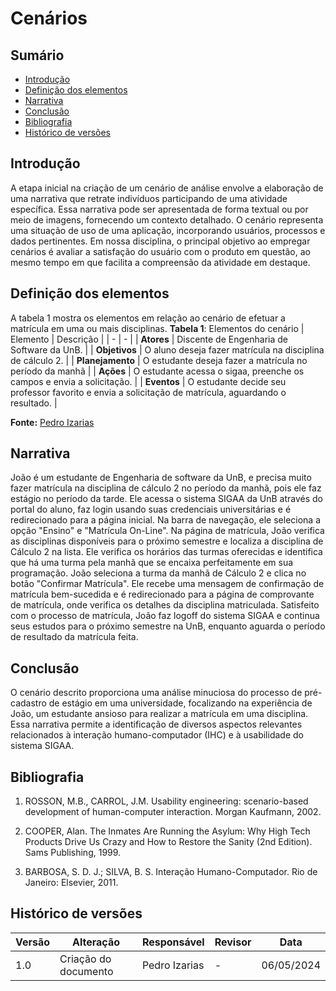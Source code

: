 # Cenários

## Sumário 
* [Introdução](#Introdução)
* [Definição dos elementos](#Definição-dos-elementos)
* [Narrativa](#Narrativa)
* [Conclusão](#Conclusão)
* [Bibliografia](#Bibliografia)
* [Histórico de versões](#Histórico-de-versões)

## Introdução

A etapa inicial na criação de um cenário de análise envolve a elaboração de uma narrativa que retrate indivíduos participando de uma 
atividade específica. Essa narrativa pode ser apresentada de forma textual ou por meio de imagens, fornecendo um contexto detalhado. 
O cenário representa uma situação de uso de uma aplicação, incorporando usuários, processos e dados pertinentes. Em nossa disciplina, 
o principal objetivo ao empregar cenários é avaliar a satisfação do usuário com o produto em questão, ao mesmo tempo em que facilita a 
compreensão da atividade em destaque.

## Definição dos elementos

A tabela 1 mostra os elementos em relação ao cenário de efetuar a matrícula em uma ou mais disciplinas.
**Tabela 1**: Elementos do cenário
| Elemento | Descrição |
| - | - | 
| **Atores** | Discente de Engenharia de Software da UnB. |
| **Objetivos** | O aluno deseja fazer matrícula na disciplina de cálculo 2. |
| **Planejamento** | O estudante deseja fazer a matrícula no período da manhã |
| **Ações** | O estudante acessa o sigaa, preenche os campos e envia a solicitação. |
| **Eventos** | O estudante decide seu professor favorito e envia a solicitação de matrícula, aguardando o resultado. |

**Fonte:** [Pedro Izarias](https://github.com/Izarias)

## Narrativa

João é um estudante de Engenharia de software da UnB, e precisa muito fazer matrícula na disciplina de cálculo 2 no período da manhã, pois 
ele faz estágio no período da tarde. Ele acessa o sistema SIGAA da UnB através do portal do aluno, faz login usando suas credenciais universitárias 
e é redirecionado para a página inicial. Na barra de navegação, ele seleciona a opção "Ensino" e "Matrícula On-Line". Na página de matrícula, 
João verifica as disciplinas disponíveis para o próximo semestre e localiza a disciplina de Cálculo 2 na lista. 
Ele verifica os horários das turmas oferecidas e identifica que há uma turma pela manhã que se encaixa perfeitamente em sua programação. 
João seleciona a turma da manhã de Cálculo 2 e clica no botão "Confirmar Matrícula". Ele recebe uma mensagem de confirmação de matrícula 
bem-sucedida e é redirecionado para a página de comprovante de matrícula, onde verifica os detalhes da disciplina matriculada. 
Satisfeito com o processo de matrícula, João faz logoff do sistema SIGAA e continua seus estudos para o próximo semestre na UnB, enquanto aguarda
o período de resultado da matrícula feita.

## Conclusão

O cenário descrito proporciona uma análise minuciosa do processo de pré-cadastro de estágio em uma universidade, focalizando na experiência
de João, um estudante ansioso para realizar a matrícula em uma disciplina. Essa narrativa permite a identificação de diversos aspectos
relevantes relacionados à interação humano-computador (IHC) e à usabilidade do sistema SIGAA.

## Bibliografia

1. ROSSON, M.B., CARROL, J.M. Usability engineering: scenario-based development of human-computer interaction. Morgan Kaufmann, 2002.

2. COOPER, Alan. The Inmates Are Running the Asylum: Why High Tech Products Drive Us Crazy and How to Restore the Sanity (2nd Edition). Sams Publishing, 1999.

3. BARBOSA, S. D. J.; SILVA, B. S. Interação Humano-Computador. Rio de Janeiro: Elsevier, 2011.

## Histórico de versões

| Versão | Alteração                     | Responsável    | Revisor         | Data       |
|--------|-------------------------------|----------------|---------------- |------------|
| 1.0    | Criação do documento          | Pedro Izarias | - | 06/05/2024 |

